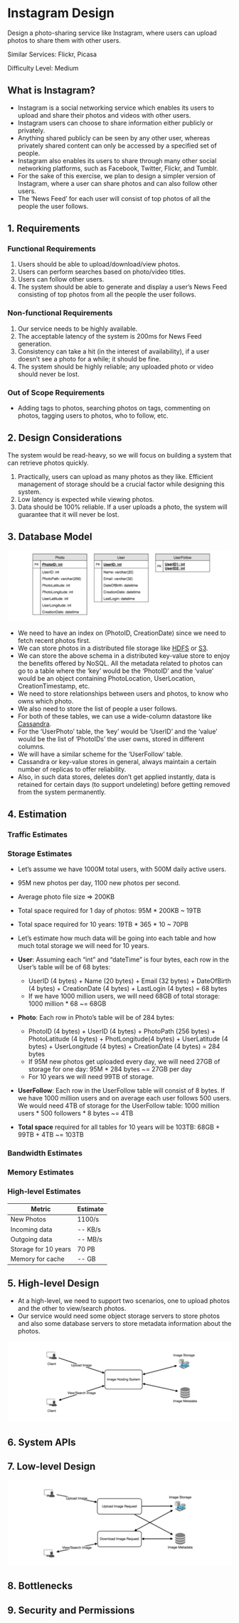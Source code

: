 # Instagram Design

Design a photo-sharing service like Instagram, where users can upload photos to share them with other users.

Similar Services: Flickr, Picasa

Difficulty Level: Medium

## What is Instagram?

 * Instagram is a social networking service which enables its users to upload and share their photos and videos with other users.
 * Instagram users can choose to share information either publicly or privately.
 * Anything shared publicly can be seen by any other user, whereas privately shared content can only be accessed by a specified set of people.
 * Instagram also enables its users to share through many other social networking platforms, such as Facebook, Twitter, Flickr, and Tumblr.
 * For the sake of this exercise, we plan to design a simpler version of Instagram, where a user can share photos and can also follow other users.
 * The ‘News Feed’ for each user will consist of top photos of all the people the user follows.

## 1. Requirements

### Functional Requirements

1. Users should be able to upload/download/view photos.
2. Users can perform searches based on photo/video titles.
3. Users can follow other users.
4. The system should be able to generate and display a user’s News Feed consisting of top photos from all the people the user follows.

### Non-functional Requirements

1. Our service needs to be highly available.
2. The acceptable latency of the system is 200ms for News Feed generation.
3. Consistency can take a hit (in the interest of availability), if a user doesn’t see a photo for a while; it should be fine.
4. The system should be highly reliable; any uploaded photo or video should never be lost.

### Out of Scope Requirements

* Adding tags to photos, searching photos on tags, commenting on photos, tagging users to photos, who to follow, etc.

## 2. Design Considerations

The system would be read-heavy, so we will focus on building a system that can retrieve photos quickly.

1. Practically, users can upload as many photos as they like. Efficient management of storage should be a crucial factor while designing this system.
2. Low latency is expected while viewing photos.
3. Data should be 100% reliable. If a user uploads a photo, the system will guarantee that it will never be lost.

## 3. Database Model

![](https://github.com/shamy1st/system-design-instagram/blob/main/instagram-database-model.png)

* We need to have an index on (PhotoID, CreationDate) since we need to fetch recent photos first.
* We can store photos in a distributed file storage like [HDFS](https://en.wikipedia.org/wiki/Apache_Hadoop) or [S3](https://en.wikipedia.org/wiki/Amazon_S3).
* We can store the above schema in a distributed key-value store to enjoy the benefits offered by NoSQL. All the metadata related to photos can go to a table where the ‘key’ would be the ‘PhotoID’ and the ‘value’ would be an object containing PhotoLocation, UserLocation, CreationTimestamp, etc.
* We need to store relationships between users and photos, to know who owns which photo.
* We also need to store the list of people a user follows.
* For both of these tables, we can use a wide-column datastore like [Cassandra](https://en.wikipedia.org/wiki/Apache_Cassandra).
* For the ‘UserPhoto’ table, the ‘key’ would be ‘UserID’ and the ‘value’ would be the list of ‘PhotoIDs’ the user owns, stored in different columns.
* We will have a similar scheme for the ‘UserFollow’ table.
* Cassandra or key-value stores in general, always maintain a certain number of replicas to offer reliability.
* Also, in such data stores, deletes don’t get applied instantly, data is retained for certain days (to support undeleting) before getting removed from the system permanently.

## 4. Estimation

### Traffic Estimates

### Storage Estimates

* Let’s assume we have 1000M total users, with 500M daily active users.
* 95M new photos per day, 1100 new photos per second.
* Average photo file size => 200KB
* Total space required for 1 day of photos: 95M * 200KB ~ 19TB
* Total space required for 10 years: 19TB * 365 * 10 ~ 70PB

* Let’s estimate how much data will be going into each table and how much total storage we will need for 10 years.
* **User**: Assuming each “int” and “dateTime” is four bytes, each row in the User’s table will be of 68 bytes:
  * UserID (4 bytes) + Name (20 bytes) + Email (32 bytes) + DateOfBirth (4 bytes) + CreationDate (4 bytes) + LastLogin (4 bytes) = 68 bytes
  * If we have 1000 million users, we will need 68GB of total storage: 1000 million * 68 ~= 68GB
* **Photo**: Each row in Photo’s table will be of 284 bytes:
  * PhotoID (4 bytes) + UserID (4 bytes) + PhotoPath (256 bytes) + PhotoLatitude (4 bytes) + PhotLongitude(4 bytes) + UserLatitude (4 bytes) + UserLongitude (4 bytes) + CreationDate (4 bytes) = 284 bytes
  * If 95M new photos get uploaded every day, we will need 27GB of storage for one day: 95M * 284 bytes ~= 27GB per day
  * For 10 years we will need 99TB of storage.
* **UserFollow**: Each row in the UserFollow table will consist of 8 bytes. If we have 1000 million users and on average each user follows 500 users. We would need 4TB of storage for the UserFollow table: 1000 million users * 500 followers * 8 bytes ~= 4TB
* **Total space** required for all tables for 10 years will be 103TB: 68GB + 99TB + 4TB ~= 103TB

### Bandwidth Estimates

### Memory Estimates

### High-level Estimates

Metric               | Estimate
---------------------|---------
New Photos           | 1100/s
Incoming data        | -- KB/s
Outgoing data        | -- MB/s
Storage for 10 years | 70 PB
Memory for cache     | -- GB

## 5. High-level Design

* At a high-level, we need to support two scenarios, one to upload photos and the other to view/search photos.
* Our service would need some object storage servers to store photos and also some database servers to store metadata information about the photos.

![](https://github.com/shamy1st/system-design-instagram/blob/main/instagram-hld.png)

## 6. System APIs



## 7. Low-level Design

![](https://github.com/shamy1st/system-design-instagram/blob/main/lld.png)

## 8. Bottlenecks



## 9. Security and Permissions


